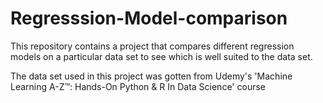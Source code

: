 # Regresssion-Model-comparison
This repository contains a project that compares different regression models on a particular data set to see which is well suited to the data set.

The data set used in this project was gotten from Udemy's 'Machine Learning A-Z™: Hands-On Python & R In Data Science' course 

